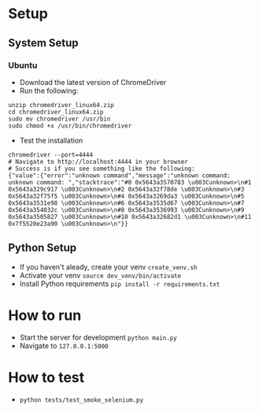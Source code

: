 # Setup
## System Setup
### Ubuntu
- Download the latest version of ChromeDriver
- Run the following:
```
unzip chromedriver_linux64.zip
cd chromedriver_linux64.zip
sudo mv chromedriver /usr/bin
sudo chmod +x /usr/bin/chromedriver
```
- Test the installation
```
chromedriver --port=4444
# Navigate to http://localhost:4444 in your browser
# Success is if you see something like the following:
{"value":{"error":"unknown command","message":"unknown command: unknown command: ","stacktrace":"#0 0x5643a3570783 \u003Cunknown>\n#1 0x5643a329c917 \u003Cunknown>\n#2 0x5643a32f78de \u003Cunknown>\n#3 0x5643a32f75f5 \u003Cunknown>\n#4 0x5643a3269da3 \u003Cunknown>\n#5 0x5643a3531e98 \u003Cunknown>\n#6 0x5643a3535d67 \u003Cunknown>\n#7 0x5643a354032c \u003Cunknown>\n#8 0x5643a3536993 \u003Cunknown>\n#9 0x5643a3505827 \u003Cunknown>\n#10 0x5643a32682d1 \u003Cunknown>\n#11 0x7f5520e23a90 \u003Cunknown>\n"}}
```
## Python Setup
- If you haven't aleady, create your venv `create_venv.sh`
- Activate your venv `source dev_venv/bin/activate`
- Install Python requirements `pip install -r requirements.txt`
# How to run
- Start the server for development `python main.py`
- Navigate to `127.0.0.1:5000`

# How to test
- `python tests/test_smoke_selenium.py`